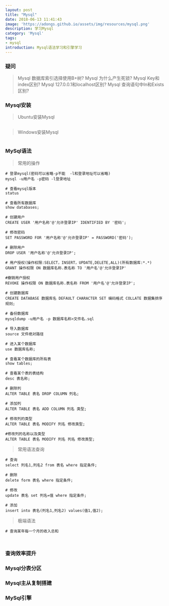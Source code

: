 ```yaml
---
layout: post
title: "Mysql"
date: 2018-06-13 11:41:43
image: 'https://adongs.github.io/assets/img/resources/mysql.png'
description: 学习Mysql
category: 'Mysql'
tags:
- mysql
introduction: Mysql语法学习和引擎学习
---
```



### 疑问
> Mysql 数据库索引选择使用B+树?
> Mysql 为什么产生死锁?
> Mysql Key和index区别?
> Mysql 127.0.0.1和localhost区别?
> Mysql 查询语句中In和Exists区别?

### Mysql安装

> Ubuntu安装Mysql

```shell

```

> Windows安装Mysql

```shell

```


### MySql语法

> 常用的操作

```shell
# 登录mysql(密码可以省略-p不能  -l和登录地址可以省略)
mysql -u用户名 -p密码 -l登录地址

# 查看mysql版本
status

# 查看所有数据库
show databases;

# 创建用户
CREATE USER '用户名称'@'允许登录IP' IDENTIFIED BY '密码';

# 修改密码
SET PASSWORD FOR '用户名称'@'允许登录IP' = PASSWORD('密码');

# 删除用户
DROP USER '用户名称'@'允许登录IP';

# 用户授权(操作权限:SELECT，INSERT，UPDATE,DELETE,ALL)(所有数据库:*.*)
GRANT 操作权限 ON 数据库名称.表名称 TO '用户名'@'允许登录IP'

#撤销用户授权
REVOKE 操作权限 ON 数据库名称.表名称 FROM '用户名'@'允许登录IP';

# 创建数据库
CREATE DATABASE 数据库名 DEFAULT CHARACTER SET 编码格式 COLLATE 数据集排序规则;

# 备份数据库
mysqldump -u用户名 -p 数据库名称>文件名.sql

# 导入数据库
source 文件绝对路径

# 进入某个数据库
use 数据库名称;

# 查看某个数据库的所有表
show tables;

# 查看某个表的表结构
desc 表名称;

# 删除列
ALTER TABLE 表名 DROP COLUMN 列名;

# 添加列
ALTER TABLE 表名 ADD COLUMN 列名 类型;

# 修改列的类型
ALTER TABLE 表名 MODIFY 列名 修改类型;

#修改列的名称以及类型
ALTER TABLE 表名 MODIFY 列名 列名 修改类型;

```

> 常用语法查询

```shell
# 查询
select 列名1,列名2 from 表名 where 指定条件;

# 删除
delete form 表名 where 指定条件;

# 修改
update 表名 set 列名=值 where 指定条件;

# 添加
insert into 表名(列名1,列名2) values(值1,值2);

```

> 极端语法

```shell
# 查询某年每一个月的收入总和



```


### 查询效率提升



### Mysql分表分区


### Mysql主从复制搭建


### MySql引擎





